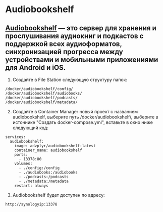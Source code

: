 # Audiobookshelf

[Audiobookshelf](https://github.com/advplyr/audiobookshelf) — это сервер для хранения и прослушивания аудиокниг и подкастов с поддержкой всех аудиоформатов, синхронизацией прогресса между устройствами и мобильными приложениями для Android и iOS.
---

1. Создайте в File Station следующую структуру папок:

```
/docker/audiobookshelf/config/
/docker/audiobookshelf/audiobooks/
/docker/audiobookshelf/podcasts/
/docker/audiobookshelf/metadata/
```

2. Создайте в Container Manager новый проект с названием audiobookshelf, выберите путь /docker/audiobookshelf/, выберите в источнике "Создать docker-compose.yml", вставьте в окно ниже следующий код:

```
services:
  audiobookshelf:
    image: advplyr/audiobookshelf:latest
    container_name: audiobookshelf
    ports:
      - 13378:80
    volumes:
      - ./config:/config
      - ./audiobooks:/audiobooks
      - ./podcasts:/podcasts
      - ./metadata:/metadata
    restart: always
```

3. Audiobookshelf будет доступен по адресу:

```
http://synologyip:13378
```
